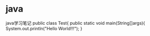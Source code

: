 # java
java学习笔记
public class Test{
public static void main(String[]args){
      System.out.println("Hello World!!!");
      }

